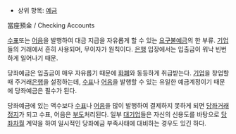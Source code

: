   * 상위 항목: [예금](%EC%98%88%EA%B8%88.md)  

當座預金 / Checking Accounts

[수표](%EC%88%98%ED%91%9C.md)또는 [어음](%EC%96%B4%EC%9D%8C.md)을 발행하여 대금 지급을
자유롭게 할 수 있는 [요구불예금](%EC%9A%94%EA%B5%AC%EB%B6%88%EC%98%88%EA%B8%88.md)의 한
부류. [기업](%EA%B8%B0%EC%97%85.md)들의 거래에서 흔히 사용되며, 무이자가 원칙이다.
[은행](%EC%9D%80%ED%96%89.md) 입장에서는 입출금이 워낙 빈번하게 일어나기 때문.

당좌예금은 입출금이 매우 자유롭기 때문에 [화폐](%ED%99%94%ED%8F%90.md)와 동등하게 취급받는다.
[기업](%EA%B8%B0%EC%97%85.md)을 창업할 때 주거래[은행](%EC%9D%80%ED%96%89.md)을
설정하는데, [수표](%EC%88%98%ED%91%9C.md)나 [어음](%EC%96%B4%EC%9D%8C.md)을 발행할 수
있는 유일한 예금계정이기 때문에 당좌예금은 필수가 된다.

당좌예금에 있는 액수보다 [수표](%EC%88%98%ED%91%9C.md)나 [어음](%EC%96%B4%EC%9D%8C.md)을
많이 발행하여 결제하지 못하게 되면
[당좌거래정지](%EB%8B%B9%EC%A2%8C%EA%B1%B0%EB%9E%98%EC%A0%95%EC%A7%80.md)가 되고 수표,
어음은 [부도](%EB%B6%80%EB%8F%84.md)처리된다. 일부
[대기업](%EB%8C%80%EA%B8%B0%EC%97%85.md)들은 자신의 신용도를 바탕으로
[당좌차월](%EB%8B%B9%EC%A2%8C%EC%B0%A8%EC%9B%94.md) 계약을 하여 일시적인 당좌예금 부족사태에 대비하는
경우도 있긴 하다.


